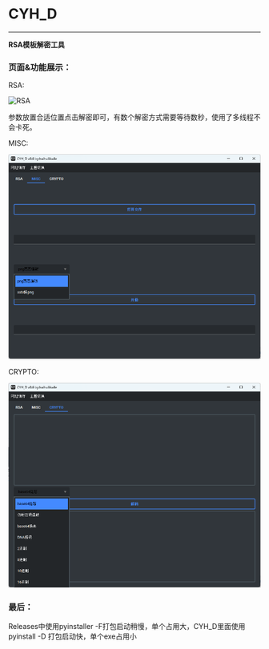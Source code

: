# CYH_D

------

**RSA模板解密工具**

### 页面&功能展示：

RSA:

![RSA]([image\MISC.png](https://github.com/huihuilikaile/CYH_D/blob/main/image/RSA.png))

参数放置合适位置点击解密即可，有数个解密方式需要等待数秒，使用了多线程不会卡死。

MISC:

![MISC](image\MISC.png)

CRYPTO:

![CRYPTO](image\CRYPTO.png)

### 最后：

Releases中使用pyinstaller -F打包启动稍慢，单个占用大，CYH_D里面使用pyinstall -D 打包启动快，单个exe占用小

